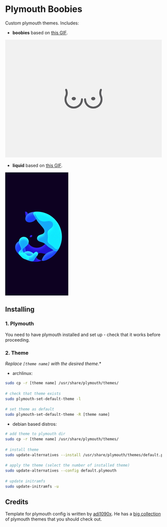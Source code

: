 # Plymouth Boobies
Custom plymouth themes. Includes:
- **boobies** based on [this GIF](https://icon-library.net/icon/loading-icon-animated-gif-2.html).

![gif](boobies/boobies.gif)
- **liquid** based on [this GIF](https://inspiration.design/posts/579294-liquid-preloader).

![GIF](liquid/liquid.gif)


## Installing
### 1. Plymouth
You need to have plymouth installed and set up - check that it works before proceeding.
### 2. Theme
*Replace `[theme name]` with the desired theme.**
- archlinux:
```bash
sudo cp -r [theme name] /usr/share/plymouth/themes/

# check that theme exists
sudo plymouth-set-default-theme -l

# set theme as default
sudo plymouth-set-default-theme -R [theme name]
```
- debian based distros:
```bash
# add theme to plymouth dir
sudo cp -r [theme name] /usr/share/plymouth/themes/

# install theme
sudo update-alternatives --install /usr/share/plymouth/themes/default.plymouth default.plymouth /usr/share/plymouth/themes/[theme name]/[theme name].plymouth 100

# apply the theme (select the number of installed theme)
sudo update-alternatives --config default.plymouth

# update initramfs
sudo update-initramfs -u
```

## Credits
Template for plymouth config is written by [adi1090x](https://github.com/adi1090x). He has a [big collection](https://github.com/adi1090x/plymouth-themes/) of plymouth themes that you should check out.